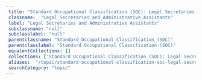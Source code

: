 ```yaml
--- 
 title: "Standard Occupational Classification (SOC): Legal Secretaries and Administrative Assistants" 
 classname:  "Legal_Secretaries_and_Administrative_Assistants" 
 label: "Legal Secretaries and Administrative Assistants" 
 subclassname: "null" 
 subclasslabel: "null" 
 parentclassname: "Standard_Occupational_Classification_(SOC)" 
 parentclasslabel: "Standard Occupational Classification (SOC)" 
 equalentCollections: [] 
 collections: ['Standard Occupational Classification (SOC): Legal Secretaries and Administrative Assistants']
 aliases:  "/topic/standard-occupational-classification-soc-legal-secretaries-and-administrative-assistants"  
 searchCategory: "topic" 
---
```

